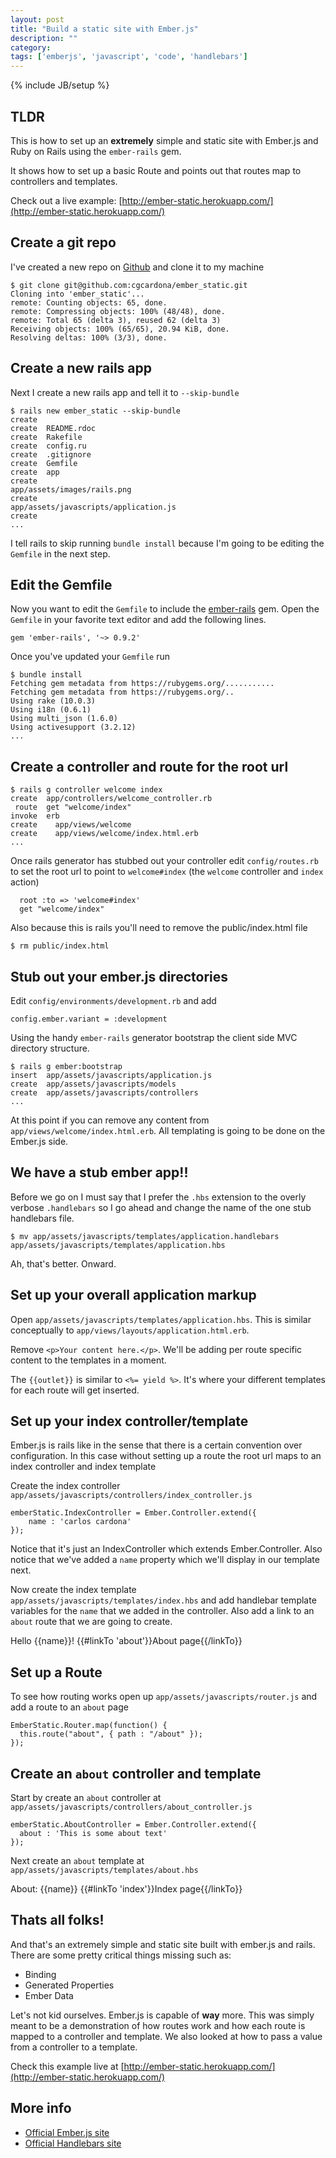 ```yaml
--- 
layout: post
title: "Build a static site with Ember.js"
description: ""
category: 
tags: ['emberjs', 'javascript', 'code', 'handlebars']
---
```

{% include JB/setup %}

## TLDR

This is how to set up an **extremely** simple and static site with Ember.js and
Ruby on Rails using the `ember-rails` gem.

It shows how to set up a basic Route and points out that routes map to
controllers and templates.

Check out a live example: [http://ember-static.herokuapp.com/](http://ember-static.herokuapp.com/)

## Create a git repo

I've created a new repo on [Github](http://github.com) and clone it to my machine

    $ git clone git@github.com:cgcardona/ember_static.git 
    Cloning into 'ember_static'...
    remote: Counting objects: 65, done.
    remote: Compressing objects: 100% (48/48), done.
    remote: Total 65 (delta 3), reused 62 (delta 3)
    Receiving objects: 100% (65/65), 20.94 KiB, done.
    Resolving deltas: 100% (3/3), done.

## Create a new rails app

Next I create a new rails app and tell it to `--skip-bundle`
    
    $ rails new ember_static --skip-bundle
    create  
    create  README.rdoc
    create  Rakefile
    create  config.ru
    create  .gitignore
    create  Gemfile
    create  app
    create
    app/assets/images/rails.png
    create
    app/assets/javascripts/application.js
    create
    ...

I tell rails to skip running `bundle install` because I'm going to be editing
the `Gemfile` in the next step.

## Edit the Gemfile

Now you want to edit the `Gemfile` to include the [ember-rails](https://github.com/emberjs/ember-rails) gem. Open the
`Gemfile` in your favorite text editor and add the following lines.

    gem 'ember-rails', '~> 0.9.2' 

Once you've updated your `Gemfile` run

    $ bundle install
    Fetching gem metadata from https://rubygems.org/...........
    Fetching gem metadata from https://rubygems.org/..
    Using rake (10.0.3) 
    Using i18n (0.6.1) 
    Using multi_json (1.6.0) 
    Using activesupport (3.2.12)
    ...

## Create a controller and route for the root url

    $ rails g controller welcome index
    create  app/controllers/welcome_controller.rb
     route  get "welcome/index"
    invoke  erb
    create    app/views/welcome
    create    app/views/welcome/index.html.erb
    ...

Once rails generator has stubbed out your controller edit `config/routes.rb` to
set the root url to point to `welcome#index` (the `welcome` controller and
`index` action)
    
      root :to => 'welcome#index'
      get "welcome/index"

Also because this is rails you'll need to remove the public/index.html file

    $ rm public/index.html

## Stub out your ember.js directories

Edit `config/environments/development.rb` and add 

    config.ember.variant = :development

Using the handy `ember-rails` generator bootstrap the client side MVC directory
structure.

    $ rails g ember:bootstrap
    insert  app/assets/javascripts/application.js
    create  app/assets/javascripts/models
    create  app/assets/javascripts/controllers
    ...

At this point if you can remove any content from `app/views/welcome/index.html.erb`. All templating is going to be done on the Ember.js side.

## We have a stub ember app!!

Before we go on I must say that I prefer the `.hbs` extension to the overly
verbose `.handlebars` so I go ahead and change the name of the one stub
handlebars file.

    $ mv app/assets/javascripts/templates/application.handlebars app/assets/javascripts/templates/application.hbs

Ah, that's better. Onward. 

## Set up your overall application markup

Open `app/assets/javascripts/templates/application.hbs`. This is similar
conceptually to `app/views/layouts/application.html.erb`.

Remove `<p>Your content here.</p>`. We'll be adding per route specific content
to the templates in a moment.

The `{{outlet}}` is similar to `<%= yield %>`. It's where your different
templates for each route will get inserted.

## Set up your index controller/template

Ember.js is rails like in the sense that there is a certain convention over
configuration. In this case without setting up a route the root url maps to an
index controller and index template

Create the index controller `app/assets/javascripts/controllers/index_controller.js`

    emberStatic.IndexController = Ember.Controller.extend({
        name : 'carlos cardona'
    });

Notice that it's just an IndexController which extends Ember.Controller. Also
notice that we've added a `name` property which we'll display in our template
next.

Now create the index template `app/assets/javascripts/templates/index.hbs` and
add handlebar template variables for the `name` that we added in the controller.
Also add a link to an `about` route that we are going to create.

   Hello {{name}}!
   {{#linkTo 'about'}}About page{{/linkTo}}

## Set up a Route

To see how routing works open up `app/assets/javascripts/router.js` and add a
route to an `about` page

    EmberStatic.Router.map(function() {
      this.route("about", { path : "/about" });
    });

## Create an `about` controller and template

Start by create an `about` controller at `app/assets/javascripts/controllers/about_controller.js`

    emberStatic.AboutController = Ember.Controller.extend({
      about : 'This is some about text'
    });

Next create an `about` template at `app/assets/javascripts/templates/about.hbs`

   About: {{name}}
   {{#linkTo 'index'}}Index page{{/linkTo}}

## Thats all folks!

And that's an extremely simple and static site built with ember.js and rails.
There are some pretty critical things missing such as:

* Binding
* Generated Properties
* Ember Data

Let's not kid ourselves. Ember.js is capable of **way** more. This was simply
meant to be a demonstration of how routes work and how each route is mapped to a
controller and template. We also looked at how to pass a value from a controller
to a template.

Check this example live at [http://ember-static.herokuapp.com/](http://ember-static.herokuapp.com/)

## More info

* [Official Ember.js site](http://emberjs.com/)
* [Official Handlebars site](http://handlebarsjs.com/)
